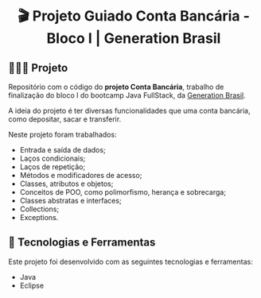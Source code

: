 <h1 align="center">
🎬 Projeto Guiado Conta Bancária - Bloco I | Generation Brasil
</h1>

## 👩🏻‍💻 Projeto

Repositório com o código do <strong>projeto Conta Bancária</strong>, trabalho de finalização do bloco I do bootcamp Java FullStack, da <a href="https://www.linkedin.com/school/generationbrasil">Generation Brasil</a>. <p>A ideia do projeto é ter diversas funcionalidades que uma conta bancária, como depositar, sacar e transferir.</p> Neste projeto foram trabalhados:

- Entrada e saída de dados;
- Laços condicionais;
- Laços de repetição;
- Métodos e modificadores de acesso;
- Classes, atributos e objetos;
- Conceitos de POO, como polimorfismo, herança e sobrecarga;
- Classes abstratas e interfaces;
- Collections;
- Exceptions.
  
## 💫 Tecnologias e Ferramentas

Este projeto foi desenvolvido com as seguintes tecnologias e ferramentas:

- Java
- Eclipse
